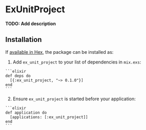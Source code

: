 # ExUnitProject

**TODO: Add description**

## Installation

If [available in Hex](https://hex.pm/docs/publish), the package can be installed as:

  1. Add `ex_unit_project` to your list of dependencies in `mix.exs`:

    ```elixir
    def deps do
      [{:ex_unit_project, "~> 0.1.0"}]
    end
    ```

  2. Ensure `ex_unit_project` is started before your application:

    ```elixir
    def application do
      [applications: [:ex_unit_project]]
    end
    ```

